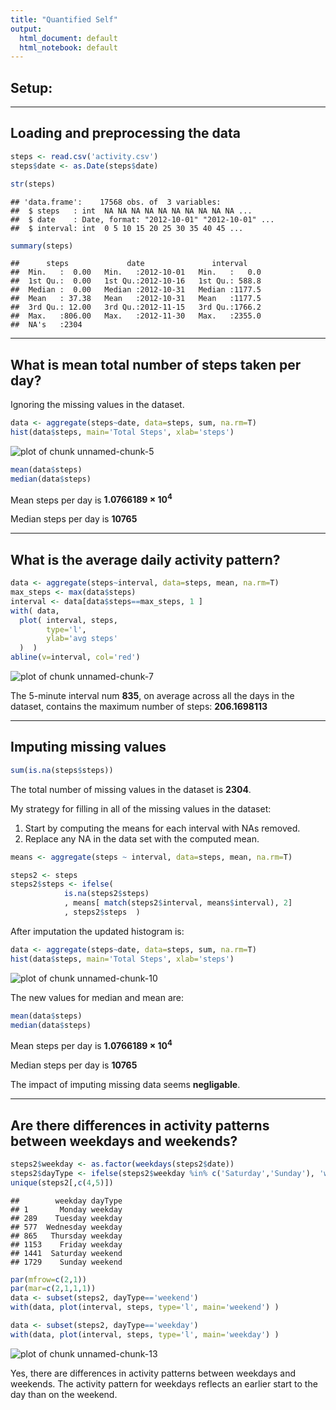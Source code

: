 ```yaml
---
title: "Quantified Self"
output:
  html_document: default
  html_notebook: default
---
```


## Setup:


---

## Loading and preprocessing the data


```r
steps <- read.csv('activity.csv')
steps$date <- as.Date(steps$date)
```



```r
str(steps)
```

```
## 'data.frame':	17568 obs. of  3 variables:
##  $ steps   : int  NA NA NA NA NA NA NA NA NA NA ...
##  $ date    : Date, format: "2012-10-01" "2012-10-01" ...
##  $ interval: int  0 5 10 15 20 25 30 35 40 45 ...
```



```r
summary(steps)
```

```
##      steps             date               interval     
##  Min.   :  0.00   Min.   :2012-10-01   Min.   :   0.0  
##  1st Qu.:  0.00   1st Qu.:2012-10-16   1st Qu.: 588.8  
##  Median :  0.00   Median :2012-10-31   Median :1177.5  
##  Mean   : 37.38   Mean   :2012-10-31   Mean   :1177.5  
##  3rd Qu.: 12.00   3rd Qu.:2012-11-15   3rd Qu.:1766.2  
##  Max.   :806.00   Max.   :2012-11-30   Max.   :2355.0  
##  NA's   :2304
```


---

## What is mean total number of steps taken per day?
Ignoring the missing values in the dataset.


```r
data <- aggregate(steps~date, data=steps, sum, na.rm=T)
hist(data$steps, main='Total Steps', xlab='steps')
```

![plot of chunk unnamed-chunk-5](figure/unnamed-chunk-5-1.png)



```r
mean(data$steps)
median(data$steps)
```

Mean steps per day is **1.0766189 &times; 10<sup>4</sup>**

Median steps per day is **10765**

---

## What is the average daily activity pattern?


```r
data <- aggregate(steps~interval, data=steps, mean, na.rm=T)
max_steps <- max(data$steps)
interval <- data[data$steps==max_steps, 1 ]
with( data, 
  plot( interval, steps, 
        type='l',
        ylab='avg steps'
  )  )
abline(v=interval, col='red')
```

![plot of chunk unnamed-chunk-7](figure/unnamed-chunk-7-1.png)

The 5-minute interval num **835**, on average across all the days in the dataset, contains the maximum number of steps: **206.1698113**

---

## Imputing missing values


```r
sum(is.na(steps$steps))
```

The total number of missing values in the dataset is **2304**.

My strategy for filling in all of the missing values in the dataset:

1. Start by computing the means for each interval with NAs removed.
2. Replace any NA in the data set with the computed mean.

```r
means <- aggregate(steps ~ interval, data=steps, mean, na.rm=T)

steps2 <- steps
steps2$steps <- ifelse(
            is.na(steps2$steps)
            , means[ match(steps2$interval, means$interval), 2]
            , steps2$steps  )
```

After imputation the updated histogram is:

```r
data <- aggregate(steps~date, data=steps, sum, na.rm=T)
hist(data$steps, main='Total Steps', xlab='steps')
```

![plot of chunk unnamed-chunk-10](figure/unnamed-chunk-10-1.png)

The new values for median and mean are:

```r
mean(data$steps)
median(data$steps)
```

Mean steps per day is **1.0766189 &times; 10<sup>4</sup>**

Median steps per day is **10765**

The impact of imputing missing data seems **negligable**.

---

## Are there differences in activity patterns between weekdays and weekends?


```r
steps2$weekday <- as.factor(weekdays(steps2$date))
steps2$dayType <- ifelse(steps2$weekday %in% c('Saturday','Sunday'), 'weekend', 'weekday')
unique(steps2[,c(4,5)])
```

```
##        weekday dayType
## 1       Monday weekday
## 289    Tuesday weekday
## 577  Wednesday weekday
## 865   Thursday weekday
## 1153    Friday weekday
## 1441  Saturday weekend
## 1729    Sunday weekend
```


```r
par(mfrow=c(2,1))
par(mar=c(2,1,1,1))
data <- subset(steps2, dayType=='weekend')
with(data, plot(interval, steps, type='l', main='weekend') )

data <- subset(steps2, dayType=='weekday')
with(data, plot(interval, steps, type='l', main='weekday') )
```

![plot of chunk unnamed-chunk-13](figure/unnamed-chunk-13-1.png)

Yes, there are differences in activity patterns between weekdays and weekends. The activity pattern for weekdays reflects an earlier start to the day than on the weekend.
